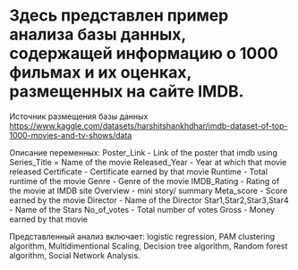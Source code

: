 # Здесь представлен пример анализа базы данных, содержащей информацию о 1000 фильмах и их оценках, размещенных на сайте IMDB. 
Источник размещения базы данных https://www.kaggle.com/datasets/harshitshankhdhar/imdb-dataset-of-top-1000-movies-and-tv-shows/data

Описание переменных:
Poster_Link - Link of the poster that imdb using
Series_Title = Name of the movie
Released_Year - Year at which that movie released
Certificate - Certificate earned by that movie
Runtime - Total runtime of the movie
Genre - Genre of the movie
IMDB_Rating - Rating of the movie at IMDB site
Overview - mini story/ summary
Meta_score - Score earned by the movie
Director - Name of the Director
Star1,Star2,Star3,Star4 - Name of the Stars
No_of_votes - Total number of votes
Gross - Money earned by that movie

Представленный анализ включает: logistic regression, PAM clustering algorithm, Multidimentional Scaling, Decision tree algorithm, Random forest algorithm, Social Network Analysis.
